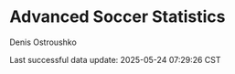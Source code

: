 # Advanced Soccer Statistics
Denis Ostroushko

<!-- gfm -->

Last successful data update: 2025-05-24 07:29:26 CST
